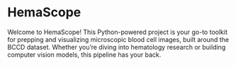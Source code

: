 # HemaScope
Welcome to HemaScope! This Python-powered project is your go-to toolkit for prepping and visualizing microscopic blood cell images, built around the BCCD dataset. Whether you’re diving into hematology research or building computer vision models, this pipeline has your back.
